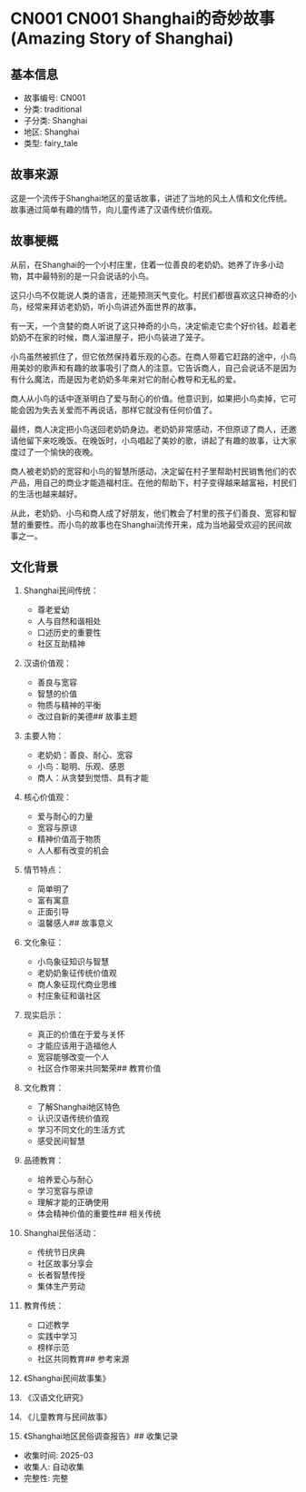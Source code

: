 # CN001 CN001 Shanghai的奇妙故事 (Amazing Story of Shanghai)

## 基本信息
- 故事编号: CN001
- 分类: traditional
- 子分类: Shanghai
- 地区: Shanghai
- 类型: fairy_tale

## 故事来源

这是一个流传于Shanghai地区的童话故事，讲述了当地的风土人情和文化传统。故事通过简单有趣的情节，向儿童传递了汉语传统价值观。

## 故事梗概

从前，在Shanghai的一个小村庄里，住着一位善良的老奶奶。她养了许多小动物，其中最特别的是一只会说话的小鸟。

这只小鸟不仅能说人类的语言，还能预测天气变化。村民们都很喜欢这只神奇的小鸟，经常来拜访老奶奶，听小鸟讲述外面世界的故事。

有一天，一个贪婪的商人听说了这只神奇的小鸟，决定偷走它卖个好价钱。趁着老奶奶不在家的时候，商人溜进屋子，把小鸟装进了笼子。

小鸟虽然被抓住了，但它依然保持着乐观的心态。在商人带着它赶路的途中，小鸟用美妙的歌声和有趣的故事吸引了商人的注意。它告诉商人，自己会说话不是因为有什么魔法，而是因为老奶奶多年来对它的耐心教导和无私的爱。

商人从小鸟的话中逐渐明白了爱与耐心的价值。他意识到，如果把小鸟卖掉，它可能会因为失去关爱而不再说话，那样它就没有任何价值了。

最终，商人决定把小鸟送回老奶奶身边。老奶奶非常感动，不但原谅了商人，还邀请他留下来吃晚饭。在晚饭时，小鸟唱起了美妙的歌，讲起了有趣的故事，让大家度过了一个愉快的夜晚。

商人被老奶奶的宽容和小鸟的智慧所感动，决定留在村子里帮助村民销售他们的农产品，用自己的商业才能造福村庄。在他的帮助下，村子变得越来越富裕，村民们的生活也越来越好。

从此，老奶奶、小鸟和商人成了好朋友，他们教会了村里的孩子们善良、宽容和智慧的重要性。而小鸟的故事也在Shanghai流传开来，成为当地最受欢迎的民间故事之一。

## 文化背景

1. Shanghai民间传统：
   - 尊老爱幼
   - 人与自然和谐相处
   - 口述历史的重要性
   - 社区互助精神

2. 汉语价值观：
   - 善良与宽容
   - 智慧的价值
   - 物质与精神的平衡
   - 改过自新的美德## 故事主题

1. 主要人物：
   - 老奶奶：善良、耐心、宽容
   - 小鸟：聪明、乐观、感恩
   - 商人：从贪婪到觉悟、具有才能

2. 核心价值观：
   - 爱与耐心的力量
   - 宽容与原谅
   - 精神价值高于物质
   - 人人都有改变的机会

3. 情节特点：
   - 简单明了
   - 富有寓意
   - 正面引导
   - 温馨感人## 故事意义

1. 文化象征：
   - 小鸟象征知识与智慧
   - 老奶奶象征传统价值观
   - 商人象征现代商业思维
   - 村庄象征和谐社区

2. 现实启示：
   - 真正的价值在于爱与关怀
   - 才能应该用于造福他人
   - 宽容能够改变一个人
   - 社区合作带来共同繁荣## 教育价值

1. 文化教育：
   - 了解Shanghai地区特色
   - 认识汉语传统价值观
   - 学习不同文化的生活方式
   - 感受民间智慧

2. 品德教育：
   - 培养爱心与耐心
   - 学习宽容与原谅
   - 理解才能的正确使用
   - 体会精神价值的重要性## 相关传统

1. Shanghai民俗活动：
   - 传统节日庆典
   - 社区故事分享会
   - 长者智慧传授
   - 集体生产劳动

2. 教育传统：
   - 口述教学
   - 实践中学习
   - 榜样示范
   - 社区共同教育## 参考来源

1. 《Shanghai民间故事集》
2. 《汉语文化研究》
3. 《儿童教育与民间故事》
4. 《Shanghai地区民俗调查报告》## 收集记录
- 收集时间: 2025-03
- 收集人: 自动收集
- 完整性: 完整 